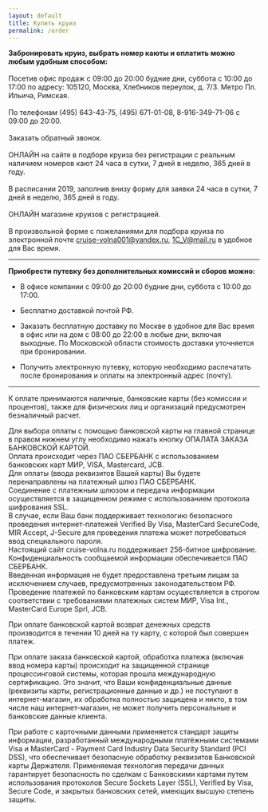```yaml
---
layout: default
title: Купить круиз
permalink: /order
---
```


**Забронировать круиз, выбрать номер каюты и оплатить можно любым удобным способом:**   
&#8203;   
Посетив офис продаж с 09:00 до 20:00 будние дни, суббота с 10:00 до 17:00 по адресу: 105120, Москва, Хлебников переулок, д. 7/3. Метро Пл. Ильича, Римская.  
&#8203;    
По телефонам (495) 643-43-75, (495) 671-01-08, 8-916-349-71-06 с 09:00 до 20:00.   
&#8203;   
Заказать обратный звонок.   
&#8203;    
ОНЛАЙН на сайте в подборе круиза без регистрации с реальным наличием номеров кают 24 часа в сутки, 7 дней в неделю, 365 дней в году.   
&#8203;   
В расписании 2019, заполнив внизу форму для заявки 24 часа в сутки, 7 дней в неделю, 365 дней в году.   
&#8203;   
ОНЛАЙН магазине круизов с регистрацией.      
&#8203;   
В произвольной форме с пожеланиями для подбора круиза по электронной почте cruise-volna001@yandex.ru, 1C_V@mail.ru в удобное для Вас время.  
 

*****

**Приобрести путевку без дополнительных комиссий и сборов можно:**   

* В офисе компании с 09:00 до 20:00 будние дни, суббота с 10:00 до 17:00.

* Бесплатно доставкой почтой РФ.

* Заказать бесплатную доставку по Москве в удобное для Вас время в офис или на дом с 08:00 до 22:00 в любые дни, включая выходные. По Московской области стоимость доставки уточняется при бронировании.

* Получить электронную путевку, которую необходимо распечатать после бронирования и оплаты на электронный адрес (почту).

*****

К оплате принимаются наличные, банковские карты (без комиссии и процентов), также для физических лиц и организаций предусмотрен безналичный расчет.

Для выбора оплаты с помощью банковской карты на главной странице в правом нижнем углу необходимо нажать кнопку ОПАЛАТА ЗАКАЗА БАНКОВСКОЙ КАРТОЙ.  
Оплата происходит через ПАО СБЕРБАНК с использованием банковских карт МИР, VISA, Mastercard, JCB.  
Для оплаты (ввода реквизитов Вашей карты) Вы будете перенаправлены на платежный шлюз ПАО СБЕРБАНК.  
Соединение с платежным шлюзом и передача информации осуществляется в защищенном режиме с использованием протокола шифрования SSL.  
В случае, если Ваш банк поддерживает технологию безопасного проведения интернет-платежей Verified By Visa, MasterCard SecureCode, MIR Accept, J-Secure для проведения платежа может потребоваться ввод специального пароля.  
Настоящий сайт cruise-volna.ru поддерживает 256-битное шифрование.
Конфиденциальность сообщаемой информации обеспечивается ПАО СБЕРБАНК.  
Введенная информация не будет предоставлена третьим лицам за исключением случаев, предусмотренных законодательством РФ.  
Проведение платежей по банковским картам осуществляется в строгом соответствии с требованиями платежных систем МИР, Visa Int., MasterCard Europe Sprl, JCB. 
 
При оплате банковской картой возврат денежных средств производится в течении 10 дней на ту карту, с которой был совершен платеж.  

При оплате заказа банковской картой, обработка платежа (включая ввод номера карты) происходит на защищенной странице процессинговой системы, которая прошла международную сертификацию. Это значит, что Ваши конфиденциальные данные (реквизиты карты, регистрационные данные и др.) не поступают в интернет-магазин, их обработка полностью защищена и никто, в том числе наш интернет-магазин, не может получить персональные и банковские данные клиента.

При работе с карточными данными применяется стандарт защиты информации, разработанный международными платёжными системами Visa и MasterCard - Payment Card Industry Data Security Standard (PCI DSS), что обеспечивает безопасную обработку реквизитов Банковской карты Держателя. Применяемая технология передачи данных гарантирует безопасность по сделкам с Банковскими картами путем использования протоколов Secure Sockets Layer (SSL), Verified by Visa, Secure Code, и закрытых банковских сетей, имеющих высшую степень защиты.

